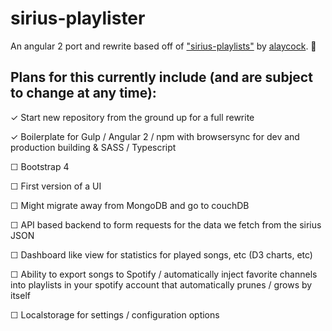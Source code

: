 # sirius-playlister
An angular 2 port and rewrite based off of ["sirius-playlists"](https://github.com/alaycock/sirius-playlists) by [alaycock](https://github.com/alaycock). 🎉

## Plans for this currently include (and are subject to change at any time):

✓ Start new repository from the ground up for a full rewrite

✓ Boilerplate for Gulp / Angular 2 / npm with browsersync for dev and production building & SASS / Typescript

☐ Bootstrap 4

☐ First version of a UI

☐ Might migrate away from MongoDB and go to couchDB

☐ API based backend to form requests for the data we fetch from the sirius JSON

☐ Dashboard like view for statistics for played songs, etc (D3 charts, etc)

☐ Ability to export songs to Spotify / automatically inject favorite channels into playlists in your spotify account that automatically prunes / grows by itself

☐ Localstorage for settings / configuration options
